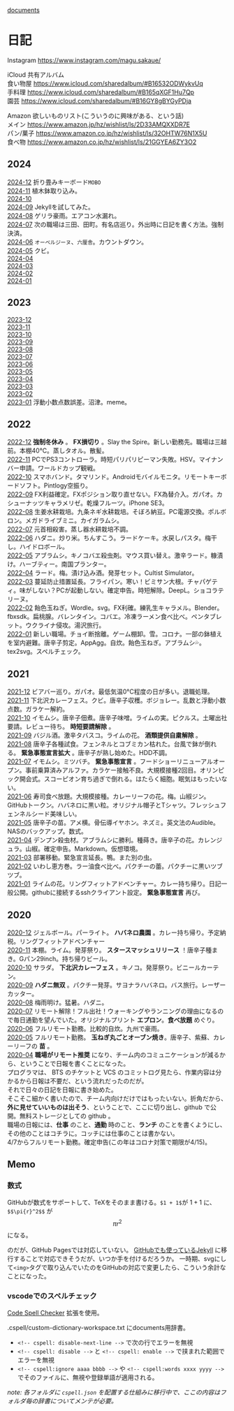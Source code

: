 [documents](../README.md)

# 日記

Instagram https://www.instagram.com/magu.sakaue/

iCloud 共有アルバム  
食い物屋 https://www.icloud.com/sharedalbum/#B16532ODWykvUq  
手料理 https://www.icloud.com/sharedalbum/#B165qXGF1Hu7Qp  
園芸 https://www.icloud.com/sharedalbum/#B16GY8gBYGyPDja  

Amazon 欲しいものリスト(こういうのに興味がある、という話)  
メイン https://www.amazon.jp/hz/wishlist/ls/2D33AMQXXDR7E  
パン/菓子 https://www.amazon.co.jp/hz/wishlist/ls/32OHTW76N1X5U  
食べ物 https://www.amazon.co.jp/hz/wishlist/ls/21GGYEA6ZY3O2

## 2024

[2024-12](2024-12.md) 折り畳みキーボード`MOBO`  
[2024-11](2024-11.md) 植木鉢取り込み。  
[2024-10](2024-10.md)   
[2024-09](2024-09.md) Jekyllを試してみた。  
[2024-08](2024-08.md) ゲリラ豪雨。エアコン水漏れ。  
[2024-07](2024-07.md) 次の職場は三田、田町。有名店巡り。外出時に日記を書く方法。強制決済。  
[2024-06](2024-06.md) `オーベルジーヌ`、`六厘舎`。カウントダウン。  
[2024-05](2024-05.md) クビ。  
[2024-04](2024-04.md)   
[2024-03](2024-03.md)   
[2024-02](2024-02.md)   
[2024-01](2024-01.md)   

## 2023

[2023-12](2023-12.md)   
[2023-11](2023-11.md)   
[2023-10](2023-10.md)   
[2023-09](2023-09.md)   
[2023-08](2023-08.md)   
[2023-07](2023-07.md)   
[2023-06](2023-06.md)   
[2023-05](2023-05.md)   
[2023-04](2023-04.md)   
[2023-03](2023-03.md)   
[2023-02](2023-02.md)   
[2023-01](2023-01.md) 浮動小数点数誤差。沼津。meme。  

## 2022

[2022-12](2022-12.md) __強制冬休み__ 。 __FX損切り__ 。Slay the Spire。新しい勤務先。職場は三越前。本棚40°C。蒸しタオル。散髪。  
[2022-11](2022-11.md) PCでPS3コントローラ。時短パリパリピーマン失敗。HSV。マイナンバー申請。ワールドカップ観戦。  
[2022-10](2022-10.md) スマホバンド。タマリンド。Androidモバイルモニタ。リモートキーボードソフト。Pintlogy空振り。  
[2022-09](2022-09.md) FX利益確定。FXポジション取り直せない。FX為替介入。ガパオ。カシューナッツキャラメリゼ。乾燥フルーツ。iPhone SE3。  
[2022-08](2022-08.md) 生姜水耕栽培。九条ネギ水耕栽培。そぼろ納豆。PC電源交換。ポルボロン。メガドライブミニ。カイガラムシ。  
[2022-07](2022-07.md) 元首相殺害。蒸し器水耕栽培不調。  
[2022-06](2022-06.md) ハダニ。炒り米。ちんすこう。ラードケーキ。水戻しパスタ。梅干し。ハイドロボール。  
[2022-05](2022-05.md) アブラムシ。キノコバエ殺虫剤。マウス買い替え。激辛ラード。糠漬け。ハーブティー。南国プランター。  
[2022-04](2022-04.md) ラード。梅。漬け込み酒。発芽セット。Cultist Simulator。  
[2022-03](2022-03.md) 蔓延防止措置延長。フライパン。寒い！ビミサン大根。チャパゲティ。味がしない？PCが起動しない。確定申告。時短解除。DeepL。ショコラテリーヌ。  
[2022-02](2022-02.md) 飴色玉ねぎ。Wordle。svg。FX利確。練乳生キャラメル。Blender。fbxsdk。扁桃腺。バレンタイン。コバエ。冷凍ラーメン食べ比べ。ペンタブレット。ウクライナ侵攻。湯沢旅行。  
[2022-01](2022-01.md) 新しい職場。チョイ断捨離。ゲーム棚卸。雪。コロナ。一部の鉢植えを室内避難。唐辛子剪定。AppAgg。自炊。飴色玉ねぎ。アブラムシ💦。tex2svg。スペルチェック。  

## 2021

[2021-12](2021-12.md) ビアバー巡り。ガパオ。最低気温0°C程度の日が多い。退職処理。  
[2021-11](2021-11.md) 下北沢カレーフェス。クビ。唐辛子収穫。ボジョレー。乱数と浮動小数点数。ガラケー解約。  
[2021-10](2021-10.md) イモムシ。唐辛子佃煮。唐辛子味噌。ライムの実。ピクルス。土曜出社要請。レビュー待ち。 __時短要請解除__ 。  
[2021-09](2021-09.md) バジル酒。激辛タバスコ。ライムの花。 __酒類提供自粛解除__ 。  
[2021-08](2021-08.md) 唐辛子各種試食。フェンネルとコブミカン枯れた。台風で鉢が倒れる。 __緊急事態宣言拡大__ 。唐辛子が熟し始めた。HDD不調。  
[2021-07](2021-07.md) イモムシ。ミツバチ。 __緊急事態宣言__ 。フードショーリニューアルオープン。事前乗算済みアルファ。カラケー接触不良。大規模接種2回目。オリンピック開会式。スコーピオン育ち過ぎで倒れる。はたらく細胞。眠気はもったいない。  
[2021-06](2021-06.md) 寿司食べ放題。大規模接種。カレーリーフの花。梅。山椒ジン。GitHubトークン。ハバネロに黒い粒。オリジナル帽子とTシャツ。フレッシュフェンネルシード美味しい。  
[2021-05](2021-05.md) 唐辛子の苗。アメ横。骨伝導イヤホン。ネズミ。英文法のAudible。NASのバックアップ。数式。  
[2021-04](2021-04.md) デンプン殺虫材。アブラムシに勝利。種蒔き。唐辛子の花。カレンジュラ。山椒。確定申告。Markdown。仮想環境。  
[2021-03](2021-03.md) 部署移動。緊急宣言延長。鴨。また別の虫。  
[2021-02](2021-02.md) いわし恵方巻。ラー油食べ比べ。パクチーの蕾。パクチーに黒いツブツブ。  
[2021-01](2021-01.md) ライムの花。リングフィットアドベンチャー。カレー持ち帰り。日記一般公開。githubに接続するsshクライアント設定。 __緊急事態宣言__ 再び。  

## 2020

[2020-12](2020-12.md) ジェルボール。パーライト。 __ハバネロ農園__ 。カレー持ち帰り。予定納税。リングフィットアドベンチャー  
[2020-11](2020-11.md) 本棚。ライム。発芽祭り。 __スタースマッシュリリース__ ！唐辛子種まき。Gパン29inch。持ち帰りビール。  
[2020-10](2020-10.md) サラダ。 __下北沢カレーフェス__ 。キノコ。発芽祭り。ビニールカーテン。  
[2020-09](2020-09.md) __ハダニ無双__ 。パクチー発芽。サヨナラハバネロ。バス旅行。レーザーカッター。  
[2020-08](2020-08.md) 梅雨明け。猛暑。ハダニ。  
[2020-07](2020-07.md) リモート解除！フル出社！ウォーキングやランニングの理由になるので毎日通勤を望んでいた。オリジナルプリント __エプロン__。__食べ放題__ めぐり。  
[2020-06](2020-06.md) フルリモート勤務。比較的自炊。九州で豪雨。  
[2020-05](2020-05.md) フルリモート勤務。 __玉ねぎ丸ごとオーブン焼き__。唐辛子、紫蘇、カレーリーフの __苗__ 。  
[2020-04](2020-04.md) __職場がリモート推奨__ になり、チーム内のコミュニケーションが減るから、ということで日報を書くことになった。  
プログラマは、 BTS のチケットと VCS のコミットログ見たら、作業内容は分かるから日報は不要だ、という流れだったのだが。  
それで日々の日記を日報に書き始めた。  
そこそこ細かく書いたので、チーム内向けだけではもったいない。折角だから、__外に見せていいものは出そう__、ということで、ここに切り出し、github で公開。無料ストレージとしての github 。  
職場の日報には、__仕事__ のこと、__通勤__ 時のこと、__ランチ__ のことを書くようにし、その他のことはコチラに。コッチには仕事のことは書かない。  
4/7からフルリモート勤務。確定申告(この年はコロナ対策で期限が4/15)。

## Memo

### 数式

GitHubが数式をサポートして、TeXをそのまま書ける。`$1 + 1$`が $1 + 1$ に、`$$\pi{r}^2$$` が $$\pi{r}^2$$ になる。

のだが、GitHub Pagesでは対応していない。
[GitHubでも使っているJekyll](2022-08.md#0817-tex-on-github.io) に移行することで対応できそうだが、いつか手を付けるだろうか。
一時期、svgにして`<img>`タグで取り込んでいたのをGitHubの対応で変更したら、こういう余計なことになった。

### vscodeでのスペルチェック

[Code Spell Checker](https://marketplace.visualstudio.com/items?itemName=streetsidesoftware.code-spell-checker) 拡張を使用。

.cspell/custom-dictionary-workspace.txt にdocuments用辞書。

- `<!-- cspell: disable-next-line -->` で次の行でエラーを無視
- `<!-- cspell: disable -->` と `<!-- cspell: enable -->` で挟まれた範囲でエラーを無視
- `<!-- cspell:ignore aaaa bbbb -->` や `<!-- cspell:words xxxx yyyy -->` でそのファイルに、無視や登録単語が適用される。

*note: 各フォルダに `cspell.json` を配置する仕組みに移行中で、ここの内容はフォルダ毎の辞書についてメンテが必要。*

<!-- cSpell:words fbxsdk -->

